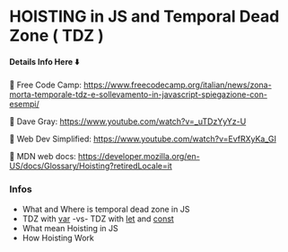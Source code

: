 # HOISTING in JS and Temporal Dead Zone ( TDZ )

#### Details Info Here ⬇️

🚀 Free Code Camp: https://www.freecodecamp.org/italian/news/zona-morta-temporale-tdz-e-sollevamento-in-javascript-spiegazione-con-esempi/

🚀 Dave Gray: https://www.youtube.com/watch?v=_uTDzYyYz-U

🚀 Web Dev Simplified: https://www.youtube.com/watch?v=EvfRXyKa_GI

🚀 MDN web docs: https://developer.mozilla.org/en-US/docs/Glossary/Hoisting?retiredLocale=it

### Infos

- What and Where is temporal dead zone in JS
- TDZ with [var]() -vs- TDZ with [let]() and [const]()
- What mean Hoisting in JS
- How Hoisting Work



